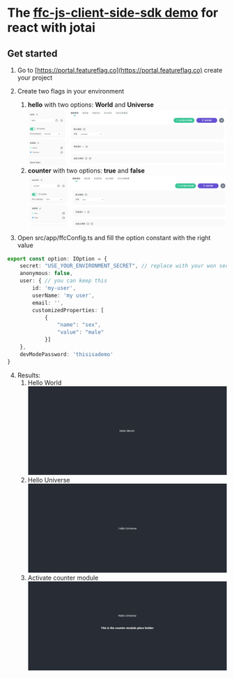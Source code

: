 # The [ffc-js-client-side-sdk demo](https://github.com/feature-flags-co/ffc-js-client-side-sdk) for react with jotai


## Get started
1. Go to [https://portal.featureflag.co](https://portal.featureflag.co) create your project
2. Create two flags in your environment
    1. **hello** with two options: **World** and **Universe**
    ![hello flag config](./assets/helloflag.jpg)
    2. **counter** with two options: **true** and **false**
    ![counter flag config](./assets/counterflag.jpg)
  

3. Open src/app/ffcConfig.ts and fill the option constant with the right value
```typescript
export const option: IOption = {
    secret: "USE_YOUR_ENVIRONMENT_SECRET", // replace with your won secret
    anonymous: false,
    user: { // you can keep this
        id: 'my-user',
        userName: 'my user',
        email: '',
        customizedProperties: [
            {
                "name": "sex",
                "value": "male"
            }]
    },
    devModePassword: 'thisisademo'
}
```
4. Results:
   1. Hello World
   ![Hello World](./assets/helloworld.jpg)
   2. Hello Universe
   ![Hello Universe](./assets/hellouniverse.jpg)
   1. Activate counter module
   ![Activate counter module](./assets/withcountermodule.jpg)

